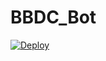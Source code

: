 # BBDC_Bot

[![Deploy](https://www.herokucdn.com/deploy/button.svg)](https://heroku.com/deploy?template=https://github.com/Starboomz/BBDC_Bot)
